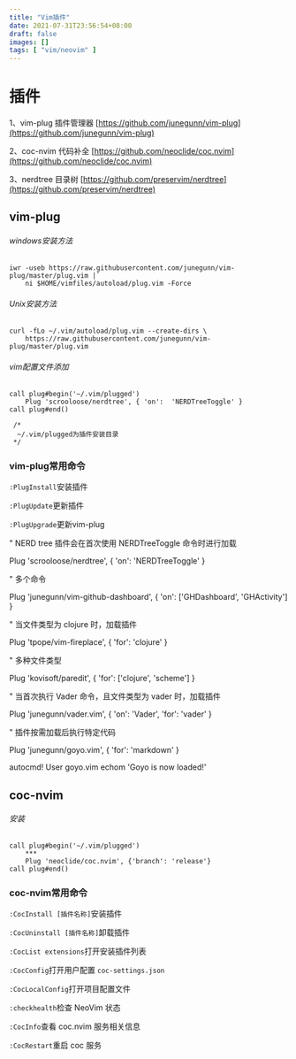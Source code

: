 ```yaml
---
title: "Vim插件"
date: 2021-07-31T23:56:54+08:00
draft: false
images: []
tags: [ "vim/neovim" ]
---
```


# 插件
1、vim-plug 插件管理器 [https://github.com/junegunn/vim-plug](https://github.com/junegunn/vim-plug)

2、coc-nvim 代码补全 [https://github.com/neoclide/coc.nvim](https://github.com/neoclide/coc.nvim)

3、nerdtree 目录树 [https://github.com/preservim/nerdtree](https://github.com/preservim/nerdtree)

## vim-plug
###### windows安装方法
```
iwr -useb https://raw.githubusercontent.com/junegunn/vim-plug/master/plug.vim |`
    ni $HOME/vimfiles/autoload/plug.vim -Force
```
###### Unix安装方法
```
curl -fLo ~/.vim/autoload/plug.vim --create-dirs \
    https://raw.githubusercontent.com/junegunn/vim-plug/master/plug.vim
```
###### vim配置文件添加
```
call plug#begin('~/.vim/plugged')
    Plug 'scrooloose/nerdtree', { 'on':  'NERDTreeToggle' }
call plug#end()

 /*
  ~/.vim/plugged为插件安装目录 
 */
```

### vim-plug常用命令

```:PlugInstall```安装插件

```:PlugUpdate```更新插件

```:PlugUpgrade```更新vim-plug

" NERD tree 插件会在首次使用 NERDTreeToggle 命令时进行加载

Plug 'scrooloose/nerdtree', { 'on': 'NERDTreeToggle' }

" 多个命令

Plug 'junegunn/vim-github-dashboard', { 'on': ['GHDashboard', 'GHActivity'] }

" 当文件类型为 clojure 时，加载插件

Plug 'tpope/vim-fireplace', { 'for': 'clojure' }

" 多种文件类型

Plug 'kovisoft/paredit', { 'for': ['clojure', 'scheme'] }

" 当首次执行 Vader 命令，且文件类型为 vader 时，加载插件

Plug 'junegunn/vader.vim',  { 'on': 'Vader', 'for': 'vader' }

" 插件按需加载后执行特定代码

Plug 'junegunn/goyo.vim', { 'for': 'markdown' }

autocmd! User goyo.vim echom 'Goyo is now loaded!'

## coc-nvim
###### 安装
```
call plug#begin('~/.vim/plugged')
    ***
    Plug 'neoclide/coc.nvim', {'branch': 'release'}
call plug#end()
```

### coc-nvim常用命令

```:CocInstall [插件名称]```安装插件

```:CocUninstall [插件名称]```卸载插件

```:CocList extensions```打开安装插件列表

```:CocConfig```打开用户配置 ```coc-settings.json```

```:CocLocalConfig```打开项目配置文件

```:checkhealth```检查 NeoVim 状态

```:CocInfo```查看 coc.nvim 服务相关信息

```:CocRestart```重启 coc 服务





